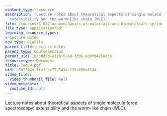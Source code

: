 ```yaml
---
content_type: resource
description: 'Lecture notes about theoretical aspects of single molecule force spectroscopy:
  extensibility and the worm-like chain (WLC).'
file: /courses/3-052-nanomechanics-of-materials-and-biomaterials-spring-2007/c8b73f4e1fefcc77543a115c686af144_lec20.pdf
file_type: application/pdf
learning_resource_types:
- Lecture Notes
ocw_type: OCWFile
parent_title: Lecture Notes
parent_type: CourseSection
parent_uid: 10a5bd3d-a11b-80ad-3d96-ad9fb4750e5b
resourcetype: Document
title: lec20.pdf
uid: c8b73f4e-1fef-cc77-543a-115c686af144
video_files:
  video_thumbnail_file: null
video_metadata:
  youtube_id: null
---
```

Lecture notes about theoretical aspects of single molecule force spectroscopy: extensibility and the worm-like chain (WLC).

